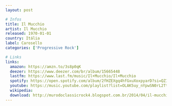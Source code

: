 ```yaml
---
layout: post

# Infos
title: Il Mucchio
artist: Il Mucchio
released: 1970-01-01
country: Itália
label: Carosello
categories: ['Progressive Rock']

# Links
links:
  amazon: https://amzn.to/3s8p0qK
  deezer: https://www.deezer.com/br/album/15665448
  lastfm: https://www.last.fm/music/Il+Mucchio/Il+Mucchio
  spotify: https://open.spotify.com/album/2fHZEXgq4hfGxuXoxpyarD?si=QZ1a2t_zRRGot1liQMO4Cw
  youtube: https://music.youtube.com/playlist?list=OLAK5uy_nYpwSN0rL2TtAqcdTqMS_KWz76HYln7so
  wikipedia:
  download: http://murodoclassicrock4.blogspot.com.br/2014/04/il-mucchio-1970.html
---
```

